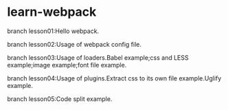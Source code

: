 # learn-webpack

branch lesson01:Hello webpack.

branch lesson02:Usage of webpack config file.

branch lesson03:Usage of loaders.Babel example;css and LESS example;image example;font file example.

branch lesson04:Usage of plugins.Extract css to its own file example.Uglify example.

branch lesson05:Code split example.